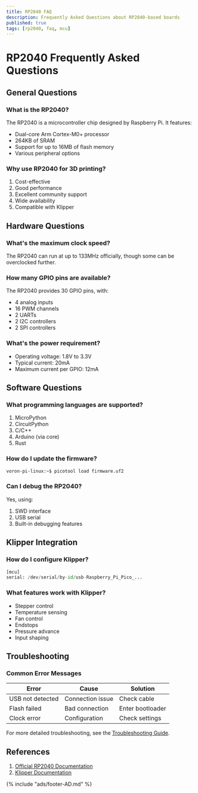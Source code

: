 ```yaml
---
title: RP2040 FAQ
description: Frequently Asked Questions about RP2040-based boards
published: true
tags: [rp2040, faq, mcu]
---
```


# RP2040 Frequently Asked Questions

## General Questions

### What is the RP2040?
The RP2040 is a microcontroller chip designed by Raspberry Pi. It features:
- Dual-core Arm Cortex-M0+ processor
- 264KB of SRAM
- Support for up to 16MB of flash memory
- Various peripheral options

### Why use RP2040 for 3D printing?
1. Cost-effective
2. Good performance
3. Excellent community support
4. Wide availability
5. Compatible with Klipper

## Hardware Questions

### What's the maximum clock speed?
The RP2040 can run at up to 133MHz officially, though some can be overclocked further.

### How many GPIO pins are available?
The RP2040 provides 30 GPIO pins, with:
- 4 analog inputs
- 16 PWM channels
- 2 UARTs
- 2 I2C controllers
- 2 SPI controllers

### What's the power requirement?
- Operating voltage: 1.8V to 3.3V
- Typical current: 20mA
- Maximum current per GPIO: 12mA

## Software Questions

### What programming languages are supported?
1. MicroPython
2. CircuitPython
3. C/C++
4. Arduino (via core)
5. Rust

### How do I update the firmware?
```bash title="Firmware Update"
voron-pi-linux:~$ picotool load firmware.uf2
```

### Can I debug the RP2040?
Yes, using:
1. SWD interface
2. USB serial
3. Built-in debugging features

## Klipper Integration

### How do I configure Klipper?
```python title="Klipper Config"
[mcu]
serial: /dev/serial/by-id/usb-Raspberry_Pi_Pico_...
```

### What features work with Klipper?
- Stepper control
- Temperature sensing
- Fan control
- Endstops
- Pressure advance
- Input shaping

## Troubleshooting

### Common Error Messages
| Error | Cause | Solution |
|-------|-------|----------|
| USB not detected | Connection issue | Check cable |
| Flash failed | Bad connection | Enter bootloader |
| Clock error | Configuration | Check settings |

For more detailed troubleshooting, see the [Troubleshooting Guide](./troubleshooting.md).

## References
1. [Official RP2040 Documentation](https://www.raspberrypi.com/documentation/microcontrollers/)
2. [Klipper Documentation](https://www.klipper3d.org/)

{% include "ads/footer-AD.md" %} 